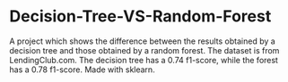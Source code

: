# Decision-Tree-VS-Random-Forest
A project which shows the difference between the results obtained by a decision tree and those obtained by a random forest. The dataset is from LendingClub.com.
The decision tree has a 0.74 f1-score, while the forest has a 0.78 f1-score.
Made with sklearn.
